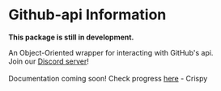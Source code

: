 # Github-api Information

**This package is still in development.**

An Object-Oriented wrapper for interacting with GitHub's api.<br />
Join our [Discord server](https://discord.gg/U8c8H3sRZW)! 
<br /> <br /> 
Documentation coming soon! Check progress [here](https://github.com/GmBodhi/github-api/issues/8) - Crispy 
